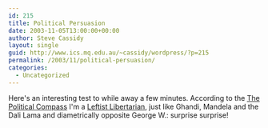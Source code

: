 ```yaml
---
id: 215
title: Political Persuasion
date: 2003-11-05T13:00:00+00:00
author: Steve Cassidy
layout: single
guid: http://www.ics.mq.edu.au/~cassidy/wordpress/?p=215
permalink: /2003/11/political-persuasion/
categories:
  - Uncategorized
---
```

Here's an interesting test to while away a few minutes. According to the [The Political Compass](http://politicalcompass.org/) I'm a [Leftist Libertarian](http://www.digitalronin.f2s.com/politicalcompass/questionnaire.pl?page=printable_graph&X=-4.38&Y=-4.97), just like Ghandi, Mandela and the Dali Lama and diametrically opposite George W.: surprise surprise!
